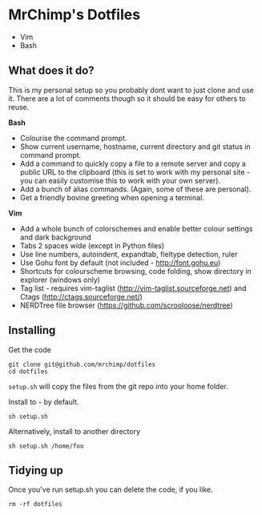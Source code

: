 MrChimp's Dotfiles
==================

 * Vim
 * Bash

## What does it do? ##

This is my personal setup so you probably dont want to just clone and use it. There are a lot of comments though so it should be easy for others to reuse.

__Bash__

* Colourise the command prompt.
* Show current username, hostname, current directory and git status in command prompt.
* Add a command to quickly copy a file to a remote server and copy a public URL to the clipboard (this is set to work with my personal site - you can easily customise this to work with your own server).
* Add a bunch of alias commands. (Again, some of these are personal).
* Get a friendly bovine greeting when opening a terminal.

__Vim__

* Add a whole bunch of colorschemes and enable better colour settings and dark background
* Tabs 2 spaces wide (except in Python files)
* Use line numbers, autoindent, expandtab, fieltype detection, ruler
* Use Gohu font by default (not included - http://font.gohu.eu)
* Shortcuts for colourscheme browsing, code folding, show directory in explorer (windows only)
* Tag list - requires vim-taglist (http://vim-taglist.sourceforge.net) and Ctags (http://ctags.sourceforge.net/)
* NERDTree file browser (https://github.com/scrooloose/nerdtree)

## Installing ##

Get the code

    git clone git@github.com/mrchimp/dotfiles
    cd dotfiles

`setup.sh` will copy the files from the git repo into your home folder.

Install to `~` by default.

    sh setup.sh

Alternatively, install to another directory

    sh setup.sh /home/foo

## Tidying up ##

Once you've run setup.sh you can delete the code, if you like.

    rm -rf dotfiles

